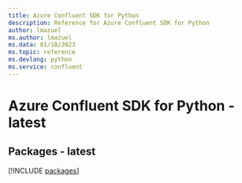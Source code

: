 ```yaml
---
title: Azure Confluent SDK for Python
description: Reference for Azure Confluent SDK for Python
author: lmazuel
ms.author: lmazuel
ms.data: 01/18/2023
ms.topic: reference
ms.devlang: python
ms.service: confluent
---
```

# Azure Confluent SDK for Python - latest
## Packages - latest
[!INCLUDE [packages](confluent-index.md)]